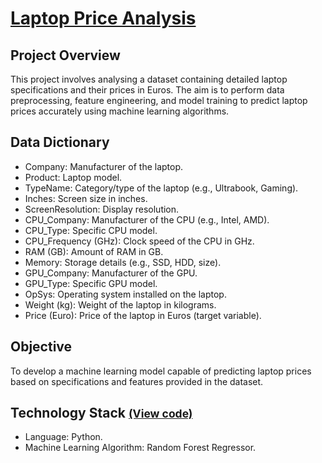 # [Laptop Price Analysis](../c.%20Jupyter%20Notebooks/Laptop%20Price%20Analysis.ipynb)


## Project Overview
This project involves analysing a dataset containing detailed laptop specifications and their prices in Euros. The aim 
is to perform data preprocessing, feature engineering, and model training to predict laptop prices accurately using 
machine learning algorithms.

## Data Dictionary
- Company: Manufacturer of the laptop.
- Product: Laptop model.
- TypeName: Category/type of the laptop (e.g., Ultrabook, Gaming).
- Inches: Screen size in inches.
- ScreenResolution: Display resolution.
- CPU_Company: Manufacturer of the CPU (e.g., Intel, AMD).
- CPU_Type: Specific CPU model.
- CPU_Frequency (GHz): Clock speed of the CPU in GHz.
- RAM (GB): Amount of RAM in GB.
- Memory: Storage details (e.g., SSD, HDD, size).
- GPU_Company: Manufacturer of the GPU.
- GPU_Type: Specific GPU model.
- OpSys: Operating system installed on the laptop.
- Weight (kg): Weight of the laptop in kilograms.
- Price (Euro): Price of the laptop in Euros (target variable).

## Objective
To develop a machine learning model capable of predicting laptop prices based on specifications and features provided 
in the dataset.

## Technology Stack <small>[(View code)](../c.%20Jupyter%20Notebooks/Laptop%20Price%20Analysis.ipynb)</small>
- Language: Python.
- Machine Learning Algorithm: Random Forest Regressor.
